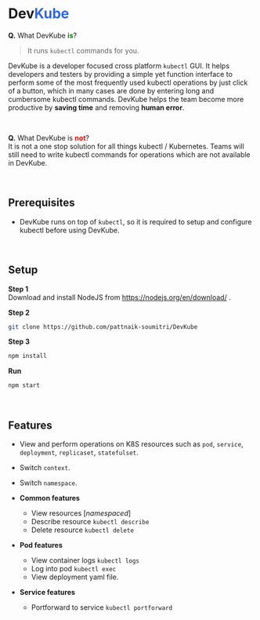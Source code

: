 # **Dev<span style='color: #3169DF;'>Kube</span>**

**Q.** What DevKube **<span style='color: green;'>is</span>**?<br/>
 > It runs `kubectl` commands for you.

DevKube is a developer focused cross platform `kubectl` GUI. 
It helps developers and testers by providing a simple yet function interface to perform some of the most frequently used kubectl operations by just click of a button, which in many cases are done by entering long and cumbersome kubectl commands. DevKube helps the team become more productive by **saving time** and removing **human error**.

<br/>

**Q.** What DevKube is **<span style='color: red;'>not</span>**?<br/>
It is not a one stop solution for all things kubectl / Kubernetes. Teams will still need to write kubectl commands for operations which are not available in DevKube.


<br/>

## Prerequisites
- DevKube runs on top of `kubectl`, so it is required to setup and configure kubectl before using DevKube.

<br/>

## Setup

**Step 1**<br/>
Download and install NodeJS from https://nodejs.org/en/download/ .

**Step 2**
```sh
git clone https://github.com/pattnaik-soumitri/DevKube
```

**Step 3**
```sh
npm install
```

**Run**
```sh
npm start
```

<br/>

## Features
- View and perform operations on K8S resources such as `pod`, `service`, `deployment`, `replicaset`, `statefulset`.
- Switch `context`.
- Switch `namespace`.

- **Common features**
  - View resources [*namespaced*]
  - Describe resource `kubectl describe`
  - Delete resource `kubectl delete`

- **Pod features**
  - View container logs `kubectl logs`
  - Log into pod `kubectl exec`
  - View deployment yaml file.

- **Service features**
  - Portforward to service `kubectl portforward`

<br/>
